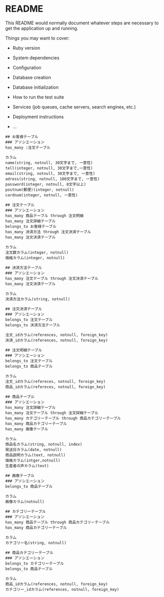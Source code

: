 # README

This README would normally document whatever steps are necessary to get the
application up and running.

Things you may want to cover:

* Ruby version

* System dependencies

* Configuration

* Database creation

* Database initialization

* How to run the test suite

* Services (job queues, cache servers, search engines, etc.)

* Deployment instructions

* ...

```
## お客様テーブル
### アソシエーション
has_many :注文テーブル

カラム
name(string, notnull, 30文字まで, 一意性)
tell(integer, notnull, 30文字まで,一意性)
email(string, notnull, 30文字まで, 一意性)
adress(string, notnull, 100文字まで, 一意性)
password(integer, notnull, 8文字以上)
postnum(郵便)(integer, notnull)
cardnum(integer, notnull, 一意性)

## 注文テーブル
### アソシエーション
has_many 商品テーブル through 注文明細
has_many 注文詳細テーブル
belongs_to お客様テーブル
has_many 決済方法 through 注文決済テーブル
has_many 注文決済テーブル

カラム
注文数カラム(integer, notnull)
価格カラム(integer, notnull)

## 決済方法テーブル
### アソシエーション
has_many 注文テーブル through 注文決済テーブル
has_many 注文決済テーブル

カラム
決済方法カラム(string, notnull)

## 注文決済テーブル
### アソシエーション
belongs_to 注文テーブル
belongs_to 決済方法テーブル

注文_idカラム(references, notnull, foreign_key)
決済_idカラム(references, notnull, foreign_key)

## 注文明細テーブル
### アソシエーション
belongs_to 注文テーブル
belongs_to 商品テーブル

カラム
注文_idカラム(refereces, notnull, foreign_key)
商品_idカラム(refereces, notnull, foreign_key)

## 商品テーブル
### アソシエーション
has_many 注文詳細テーブル
has_many 注文テーブル through 注文詳細テーブル
has_many カテゴリーテーブル through 商品カテゴリーテーブル
has_many 商品カテゴリーテーブル
has_many 画像テーブル

カラム
商品名カラム(string, notnull, index)
発送日カラム(date, notnull)
商品説明カラム(text, notnull)
価格カラム(intger,notnull)
生産者の声カラム(text)

## 画像テーブル
### アソシエーション
belongs_to 商品テーブル

カラム
画像カラム(notnull)

## カテゴリーテーブル
### アソシエーション
has_many 商品テーブル through 商品カテゴリーテーブル
has_many 商品カテゴリーテーブル

カラム
カテゴリー名(string, notnull)

## 商品カテゴリーテーブル
### アソシエーション
belongs_to カテゴリーテーブル
belongs_to 商品テーブル

カラム
商品_idカラム(references, notnull, foreign_key)
カテゴリー_idカラム(references, notnull, foreign_key)



